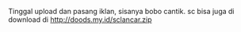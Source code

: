 Tinggal upload dan pasang iklan, 
sisanya bobo cantik.
sc bisa juga di download di http://doods.my.id/sclancar.zip
